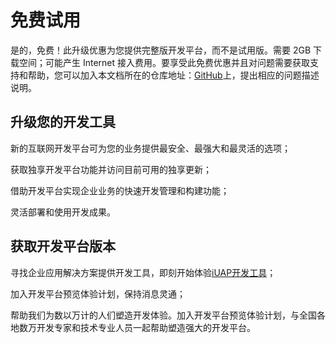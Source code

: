 # 免费试用

是的，免费！此升级优惠为您提供完整版开发平台，而不是试用版。需要 2GB 下载空间；可能产生 Internet 接入费用。要享受此免费优惠并且对问题需要获取支持和帮助，您可以加入本文档所在的仓库地址：[GitHub](https://github.com/chellking/iuap-content/issues)上，提出相应的问题描述说明。

## 升级您的开发工具

新的互联网开发平台可为您的业务提供最安全、最强大和最灵活的选项；

获取独享开发平台功能并访问目前可用的独享更新；

借助开发平台实现企业业务的快速开发管理和构建功能；

灵活部署和使用开发成果。


## 获取开发平台版本


寻找企业应用解决方案提供开发工具，即刻开始体验[iUAP开发工具](http://iuap.yonyou.com/webpage/developer/ieop/views/download-center.html)；

加入开发平台预览体验计划，保持消息灵通；

帮助我们为数以万计的人们塑造开发体验。加入开发平台预览体验计划，与全国各地数万开发专家和技术专业人员一起帮助塑造强大的开发平台。